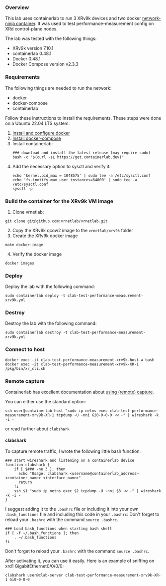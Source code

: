 ### Overview
This lab uses containerlab to run 3 XRv9k devices and two docker [network-ninja container](https://github.com/INSRapperswil/network-ninja). It was used to test performance-measurement config on XRd control-plane nodes.

The lab was tested with the following things:
- XRv9k version 7.10.1
- containerlab 0.48.1
- Docker 0.48.1
- Docker Compose version v2.3.3


### Requirements
The following things are needed to run the network:
- docker
- docker-compose
- containerlab

Follow these instructions to install the requirements.
These steps were done on a Ubuntu 22.04 LTS system:
1. [Install and configure docker](https://docs.docker.com/engine/install/ubuntu/)
2. [Install docker-compose](https://www.digitalocean.com/community/tutorials/how-to-install-and-use-docker-compose-on-ubuntu-22-04)
3. Install containerlab:
    ```
    ### download and install the latest release (may require sudo)
    bash -c "$(curl -sL https://get.containerlab.dev)"
    ```
4. Add the necessary option to sysctl and verify it:
   ```
   echo 'kernel.pid_max = 1048575' | sudo tee -a /etc/sysctl.conf
   echo 'fs.inotify.max_user_instances=64000' | sudo tee -a /etc/sysctl.conf
   sysctl -p
   ```

### Build the container for the XRv9k VM image
1. Clone vrnetlab:
```
git clone git@github.com:vrnetlab/vrnetlab.git
```
2. Copy the XRv9k qcow2 image to the `vrnetlab/xrv9k` folder
3. Create the XRv9k docker image
```
make docker-image
```
4. Verify the docker image
```
docker images
```

### Deploy
Deploy the lab with the following command:
```
sudo containerlab deploy -t clab-test-performance-measurement-xrv9k.yml
```

### Destroy
Destroy the lab with the following command:
```
sudo containerlab destroy -t clab-test-performance-measurement-xrv9k.yml
```

### Connect to host
```
docker exec -it clab-test-performance-measurement-xrv9k-host-a bash
docker exec -it clab-test-performance-measurement-xrv9k-XR-1 /pkg/bin/xr_cli.sh
```

### Remote capture
Containerlab has excellent documentation about [using (remote) capture](https://containerlab.dev/manual/wireshark/).

You can either use the standard option:
```
ssh user@containerlab-host "sudo ip netns exec clab-test-performance-measurement-xrv9k-XR-1 tcpdump -U -nni Gi0-0-0-0 -w -" | wireshark -k -i -
```
or read further about `clabshark`

#### clabshark 

To capture remote traffic, I wrote the following little bash function:
```
### start wireshark and listening on a containerlab device
function clabshark {
    if [ $### -ne 3 ]; then
      echo "Usage: clabshark <username@containerlab_address> <container_name> <interface_name>"
      return
    fi
    ssh $1 "sudo ip netns exec $2 tcpdump -U -nni $3 -w -" | wireshark -k -i -
}
```

I suggest adding it to the `.bashrc` file or including it into your own `.bash_functions` file and including this code in your `.bashrc`:
Don't forget to reload your `.bashrc` with the command `source .bashrc`.

```
### Load bash_functions when starting bash shell
if [ -f ~/.bash_functions ]; then
    . ~/.bash_functions
fi
```
Don't forget to reload your `.bashrc` with the command `source .bashrc`.

After activating it, you can use it easily.
Here is an example of sniffing on xrd1 GigabitEthernet0/0/0/0:
```
clabshark user@clab-server clab-test-performance-measurement-xrv9k-XR-1 Gi0-0-0-0
```